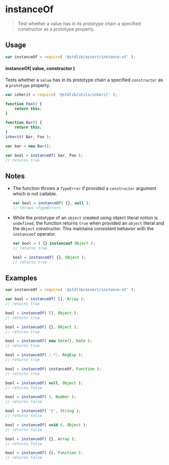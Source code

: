 # instanceOf

> Test whether a value has in its prototype chain a specified constructor as a prototype property.


<section class="intro">

</section>

<!-- /.intro -->


<section class="usage">

## Usage

``` javascript
var instanceOf = require( '@stdlib/assert/instance-of' );
```

#### instanceOf( value, constructor )

Tests whether a `value` has in its prototype chain a specified `constructor` as a `prototype` property.

``` javascript
var inherit = require( '@stdlib/utils/inherit' );

function Foo() {
    return this;
}

function Bar() {
    return this;
}
inherit( Bar, Foo );

var bar = new Bar();

var bool = instanceOf( bar, Foo );
// returns true
```

</section>

<!-- /.usage -->


<section class="notes">

## Notes

* The function throws a `TypeError` if provided a `constructor` argument which is not callable.

  ``` javascript
  var bool = instanceOf( {}, null );
  // throws <TypeError>
  ```

* While the prototype of an `object` created using object literal notion is `undefined`, the function returns `true` when provided an `object` literal and the `Object` constructor. This maintains consistent behavior with the `instanceof` operator.

  ``` javascript
  var bool = ( {} instanceof Object );
  // returns true

  bool = instanceOf( {}, Object );
  // returns true
  ```

</section>

<!-- /.notes -->


<section class="examples">

## Examples

``` javascript
var instanceOf = require( '@stdlib/assert/instance-of' );

var bool = instanceOf( [], Array );
// returns true

bool = instanceOf( [], Object );
// returns true

bool = instanceOf( {}, Object );
// returns true

bool = instanceOf( new Date(), Date );
// returns true

bool = instanceOf( /.*/, RegExp );
// returns true

bool = instanceOf( instanceOf, Function );
// returns true

bool = instanceOf( null, Object );
// returns false

bool = instanceOf( 5, Number );
// returns false

bool = instanceOf( '5', String );
// returns false

bool = instanceOf( void 0, Object );
// returns false

bool = instanceOf( {}, Array );
// returns false

bool = instanceOf( {}, Function );
// returns false
```

</section>

<!-- /.examples -->


<section class="links">

</section>

<!-- /.links -->
